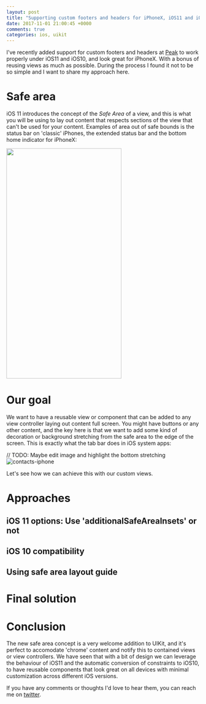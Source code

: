 ```yaml
---
layout: post
title: "Supporting custom footers and headers for iPhoneX, iOS11 and iOS10"
date: 2017-11-01 21:00:45 +0000
comments: true
categories: ios, uikit
---
```


I've recently added support for custom footers and headers at [Peak] to work properly under iOS11 and iOS10, and look great for iPhoneX. With a bonus of reusing views as much as possible. During the process I found it not to be so simple and I want to share my approach here.

<!-- more -->

# Safe area

iOS 11 introduces the concept of the *Safe Area* of a view, and this is what you will be using to lay out content that respects sections of the view that can't be used for your content. Examples of area out of safe bounds is the status bar on 'classic' iPhones, the extended status bar and the bottom home indicator for iPhoneX:


<img src="/images/posts/iphonex-safearea.svg" width="300" height="600">

# Our goal

We want to have a reusable view or component that can be added to any view controller laying out content full screen. You might have buttons or any other content, and the key here is that we want to add some kind of decoration or background stretching from the safe area to the edge of the screen. This is exactly what the tab bar does in iOS system apps:

// TODO: Maybe edit image and highlight the bottom stretching
![contacts-iphone](/images/posts/iphonex-contacts.png)

Let's see how we can achieve this with our custom views.

# Approaches

## iOS 11 options: Use 'additionalSafeAreaInsets' or not

## iOS 10 compatibility

## Using safe area layout guide

# Final solution

# Conclusion

The new safe area concept is a very welcome addition to UIKit, and it's perfect to accomodate 'chrome' content and notify this to contained views or view controllers. We have seen that with a bit of design we can leverage the behaviour of iOS11 and the automatic conversion of constraints to iOS10, to have reusable components that look great on all devices with minimal customization across different iOS versions.

If you have any comments or thoughts I'd love to hear them, you can reach me on [twitter][twitter].

[twitter]: https://twitter.com/miguelquinon
[peak]: http://peak.net
